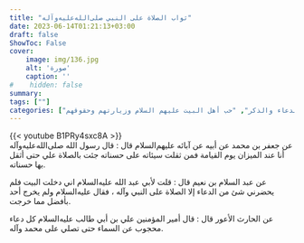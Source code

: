 ```yaml
---
title: "ثواب الصلاة على النبي صلى‌الله‌عليه‌وآله"
date: 2023-06-14T01:21:13+03:00
draft: false
ShowToc: False
cover:
    image: img/136.jpg
    alt: 'صورة'
    caption: ''
#    hidden: false
summary: 
tags: [""]
categories: ["الدعاء والذكر", "حب أهل البيت عليهم السلام وزيارتهم وحقوقهم"]
---
```

{{< youtube B1PRy4sxc8A >}}
<br>
عن جعفر بن محمد عن أبيه عن آبائه عليهم‌السلام
قال : قال رسول الله صلى‌الله‌عليه‌وآله أنا عند الميزان يوم القيامة فمن ثقلت سيئاته
على حسناته جئت بالصلاة علي حتى أثقل بها حسناته.

عن عبد السلام بن نعيم قال : قلت
لأبي عبد الله عليه‌السلام اني دخلت البيت فلم يحضرني شئ من الدعاء إلا
الصلاة على النبي وآله ، فقال عليه‌السلام ولم يخرج أحد بأفضل مما خرجت.

عن الحارث الأعور
قال : قال أمير المؤمنين علي بن أبي طالب عليه‌السلام كل دعاء محجوب عن
السماء حتى تصلي على محمد وآله.

